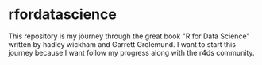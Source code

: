 # rfordatascience

This repository is my journey through the great book "R for Data Science" written by hadley wickham and Garrett Grolemund.
I want to start this journey because I want follow my progress along with the r4ds community. 
